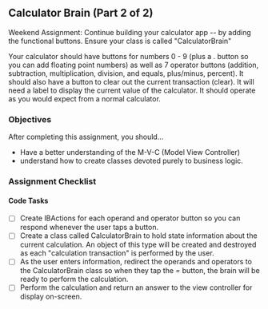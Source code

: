 ## Calculator Brain (Part 2 of 2)

Weekend Assignment: Continue building your calculator app -- by adding the functional buttons. Ensure your class is called "CalculatorBrain"

Your calculator should have buttons for numbers 0 - 9 (plus a . button so you can add floating point numbers) as well as 7 operator buttons (addition, subtraction, multiplication, division, and equals, plus/minus, percent). It should also have a button to clear out the current transaction (clear). It will need a label to display the current value of the calculator. It should operate as you would expect from a normal calculator.

### Objectives

After completing this assignment, you should…
* Have a better understanding of the M-V-C (Model View Controller)
* understand how to create classes devoted purely to business logic.

### Assignment Checklist

#### Code Tasks

* [ ] Create IBActions for each operand and operator button so you can respond whenever the user taps a button.
* [ ] Create a class called CalculatorBrain to hold state information about the current calculation. An object of this type will be created and destroyed as each "calculation transaction" is performed by the user.
* [ ] As the user enters information, redirect the operands and operators to the CalculatorBrain class so when they tap the _=_ button, the brain will be ready to perform the calculation.
* [ ] Perform the calculation and return an answer to the view controller for display on-screen.
